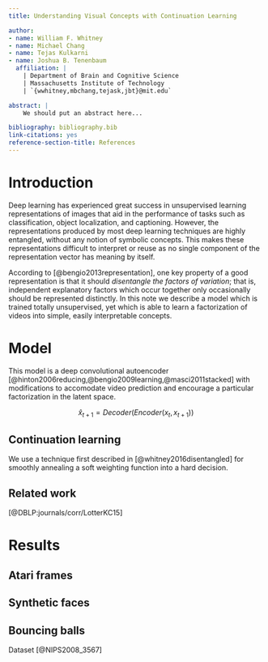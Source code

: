 ```yaml
---
title: Understanding Visual Concepts with Continuation Learning

author:
- name: William F. Whitney
- name: Michael Chang
- name: Tejas Kulkarni
- name: Joshua B. Tenenbaum
  affiliation: |
    | Department of Brain and Cognitive Science
    | Massachusetts Institute of Technology
    | `{wwhitney,mbchang,tejask,jbt}@mit.edu`

abstract: |
    We should put an abstract here...

bibliography: bibliography.bib
link-citations: yes
reference-section-title: References
---
```



# Introduction

Deep learning has experienced great success in unsupervised learning representations of images that aid in the performance of tasks such as classification, object localization, and captioning. However, the representations produced by most deep learning techniques are highly entangled, without any notion of symbolic concepts. This makes these representations difficult to interpret or reuse as no single component of the representation vector has meaning by itself.

According to [@bengio2013representation], one key property of a good representation is that it should _disentangle the factors of variation_; that is, independent explanatory factors which occur together only occasionally should be represented distinctly. In this note we describe a model which is trained totally unsupervised, yet which is able to learn a factorization of videos into simple, easily interpretable concepts.

# Model

This model is a deep convolutional autoencoder [@hinton2006reducing,@bengio2009learning,@masci2011stacked] with modifications to accomodate video prediction and encourage a particular factorization in the latent space.

$$\hat{x}_{t+1} = Decoder \big(Encoder(x_t, x_{t+1}) \big)$$


## Continuation learning

We use a technique first described in [@whitney2016disentangled] for smoothly annealing a soft weighting function into a hard decision.



## Related work

[@DBLP:journals/corr/LotterKC15]

# Results

## Atari frames

## Synthetic faces

## Bouncing balls

Dataset [@NIPS2008_3567]










<!-- References will be inserted automatically -->
